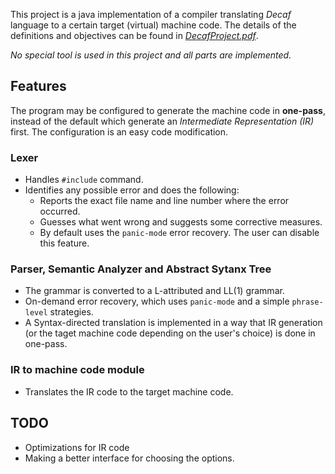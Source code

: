 This project is a java implementation of a compiler translating *Decaf* language to a certain target (virtual) machine code. The details of the definitions and objectives can be found in [*DecafProject.pdf*](https://github.com/AriaAdibi/CompilerProject/blob/modifyingTheREADME/DecafProject.pdf).

*No special tool is used in this project and all parts are implemented.*

## Features
The program may be configured to generate the machine code in **one-pass**, instead of the default which generate an *Intermediate Representation (IR)* first. The configuration is an easy code modification.

### Lexer

- Handles `#include` command.
- Identifies any possible error and does the following:
	- Reports the exact file name and line number where the error occurred.
	- Guesses what went wrong and suggests some corrective measures.
	- By default uses the `panic-mode` error recovery. The user can disable this feature.

### Parser, Semantic Analyzer and Abstract Sytanx Tree
- The grammar is converted to a L-attributed and LL(1) grammar.
- On-demand error recovery, which uses `panic-mode` and a simple `phrase-level` strategies.
- A Syntax-directed translation is implemented in a way that IR generation (or the taget machine code depending on the user's choice) is done in one-pass.

### IR to machine code module
- Translates the IR code to the target machine code.

## TODO
- Optimizations for IR code
- Making a better interface for choosing the options.
